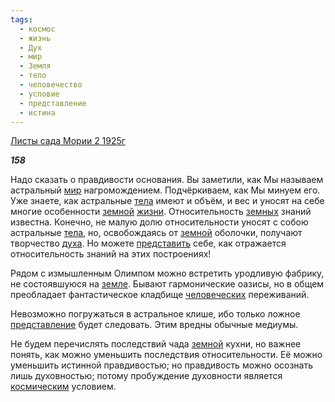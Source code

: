 ```yaml
---
tags:
  - космос
  - жизнь
  - Дух
  - мир
  - Земля
  - тело
  - человечество
  - условие
  - представление
  - истина
---
```

[Листы сада Мории 2 1925г](https://127.0.0.1:4002/agni/1925)

___158___

Надо сказать о правдивости основания. Вы заметили, как Мы называем астральный [мир](../../../tags/#мир) нагромождением. Подчёркиваем, как Мы минуем его. Уже знаете, как астральные [тела](../../../tags/#тело) имеют и объём, и вес и уносят на себе многие особенности [земной](../../../tags/#Земля) [жизни](../../../tags/#жизнь). Относительность [земных](../../../tags/#Земля) знаний известна. Конечно, не малую долю относительности уносят с собою астральные [тела](../../../tags/#тело), но, освобождаясь от [земной](../../../tags/#Земля) оболочки, получают творчество [духа](../../../tags/#Дух). Но можете [представить](../../../tags/#[представление](../../../tags/#представление)) себе, как отражается относительность знаний на этих построениях!   

Рядом с измышленным Олимпом можно встретить уродливую фабрику, не состоявшуюся на [земле](../../../tags/#Земля). Бывают гармонические оазисы, но в общем преобладает фантастическое кладбище [человеческих](../../../tags/#человечество) переживаний.   

Невозможно погружаться в астральное клише, ибо только ложное [представление](../../../tags/#представление) будет следовать. Этим вредны обычные медиумы.   

Не будем перечислять последствий чада [земной](../../../tags/#Земля) кухни, но важнее понять, как можно уменьшить последствия относительности. Её можно уменьшить истинной правдивостью; но правдивость можно осознать лишь духовностью; потому пробуждение духовности является [космическим](../../../tags/#космос) условием.   

